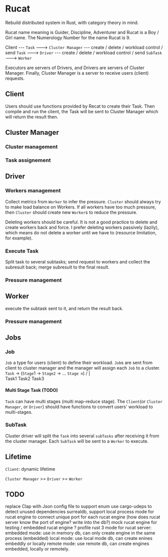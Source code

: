 # Rucat
Rebuild distributed system in Rust, with category theory in mind.

Rucat name meaning is Guider, Discipline, Adventurer and Rucat is a Boy / Girl name. The Numerology Number for the name Rucat is 9. 

Client --- `Task` ---> `Cluster Manager` 
         --- create / delete / workload control / send `Task` ---> `Driver`
             --- create / delete / workload control / send `SubTask` ---> `Worker`

Executors are servers of Drivers, and Drivers are servers of Cluster Manager.
Finally, Cluster Manager is a server to receive users (client) requests.

## Client

Users should use functions provided by Recat to create their Task. Then compile and run the client, the Task
will be sent to Cluster Manager which will return the result then.

## Cluster Manager

### Cluster management

### Task assignement


## Driver

### Workers management

Collect metrics from `Worker` to infer the pressure. `Cluster` should always try to make load balance on Workers.
If all workers have too much pressure, then `Cluster` should create new `Worker`s to reduce the pressure.

Deleting workers should be careful. It is not a good practice to delete and create workers back and force. 
I prefer deleting workers passively (lazily), which means do not delete a worker until we have to (resource limitation, for example).

### Execute Task

Split task to several subtasks;
send request to workers and collect the subresult back;
merge subresult to the final result.

### Pressure management

## Worker

execute the subtask sent to it, and return the result back.

### Pressure management

## Jobs

### Job

`Job` a type for users (client) to define their workload. `Job`s are sent from client to cluster manager and the manager will assign
each `Job` to a cluster.
`Task` -> (`Stage`1 -> `Stage2` -> ... `Stage n`)
           /  |  \
      Task1 Task2 Task3

#### Multi Stage Task (TODO)


`Task` can have multi stages (multi map-reduce stage).
The `Client`(or `Cluster Manager`, or `Driver`) should have functions to convert users' workload to multi-stages.


### SubTask

Cluster driver will split the `Task` into several `subTasks` after receiving it from the cluster manager. Each `SubTask` will be sent to a `Worker` to execute.

## Lifetime

`Client`: dynamic lifetime

`Cluster Manager` >= `Driver` >= `Worker`

## TODO


replace Clap with Json config file to support enum
use cargo-udeps to detect unused dependencies
surrealdb, support local process mode for rucat engine to connect
unique port for each rucat engine (how does rucat server know the port of engine? write into the db?)
mock rucat engine for testing / embedded rucat engine ? 
profile rust
3 mode for rucat server:
  embedded mode: use in memory db, can only create engine in the same process (embedded)
  local mode: use local mode db, can create enines embeddly or locally
  remote mode: use remote db, can create engines embedded, locally or remotely.